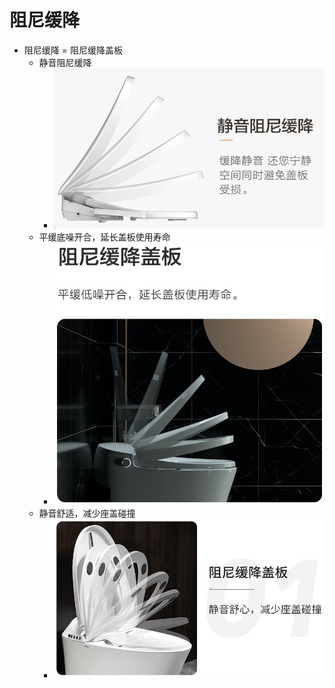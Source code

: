 # 阻尼缓降

* 阻尼缓降 = 阻尼缓降盖板
  * 静音阻尼缓降
    * ![mute_slow_descent](../../assets/img/mute_slow_descent.jpg)
  * 平缓底噪开合，延长盖板使用寿命
    * ![damping_slow_down_cover](../../assets/img/damping_slow_down_cover.jpg)
  * 静音舒适，减少座盖碰撞
    * ![slow_down_cover_damp](../../assets/img/slow_down_cover_damp.jpg)
